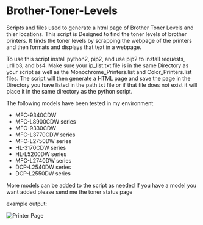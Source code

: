 # Brother-Toner-Levels
Scripts and files used to generate a html page of Brother Toner Levels and thier locations. 
This  script is Designed to  find the toner levels of brother printers.
It finds the toner levels by scrapping the webpage of the printers and 
then formats and displays that text in a webpage. 
  
To use this script install python2, pip2, and use pip2 to install requests,
urllib3, and bs4. Make sure your ip_list.txt file is in the same Directory
as your script as well as the Monochrome_Printers.list and Color_Printers.list files.
The script will then generate a HTML page and save the page 
in the Directory you have listed in the path.txt file or if that file  does 
not exist it will place it in the same directory as the python script.
 
The following models have been tested in my environment

- MFC-9340CDW
- MFC-L8900CDW series
- MFC-9330CDW
- MFC-L3770CDW series
- MFC-L2750DW series
- HL-3170CDW series
- HL-L5200DW series
- MFC-L2740DW series
- DCP-L2540DW series
- DCP-L2550DW series

More models can be added to the script as needed
If you have a model you want added please send me the
toner status page

example output: 

![ Printer Page](https://i.imgur.com/qERZsUA.png)

